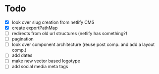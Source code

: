 # Todo

- [x] look over slug creation from netlify CMS
- [x] create exportPathMap
- [ ] redirects from old url structures (netlify has something?)
- [ ] pagination
- [ ] look over component architecture (reuse post comp. and add a layout comp.)
- [ ] add dates
- [ ] make new vector based logotype
- [ ] add social media meta tags
